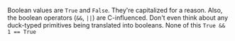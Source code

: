 Boolean values are `True` and `False`. They're capitalized for a reason. Also,
the boolean operators (`&&`, `||`) are C-influenced.
Don't even think about any duck-typed primitives being translated into booleans.
None of this `True && 1 == True` 

